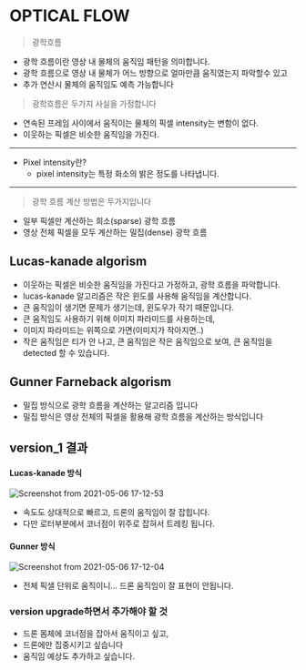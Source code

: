 # OPTICAL FLOW

> 광학흐름
- 광학 흐름이란 영상 내 물체의 움직임 패턴을 의미합니다.
- 광학 흐름으로 영상 내 물체가 어느 방향으로 얼마만큼 움직였는지 파악할수 있고 
- 추가 연산시 물체의 움직임도 예측 가능합니다

> 광학흐름은 두가지 사실을 가정합니다
- 연속된 프레임 사이에서 움직이는 물체의 픽셀 intensity는 변함이 없다.
- 이웃하는 픽셀은 비슷한 움직임을 가진다.

---
- Pixel intensity란?
    - pixel intensity는 특정 화소의 밝은 정도를 나타냅니다.
---

> 광학 흐름 계산 방법은 두가지입니다
- 일부 픽셀만 계산하는 희소(sparse) 광학 흐름
- 영상 전체 픽셀을 모두 계산하는 밀집(dense) 광학 흐름

## Lucas-kanade algorism
- 이웃하는 픽셀은 비슷한 움직임을 가진다고 가정하고, 광학 흐름을 파악합니다.
- lucas-kanade 알고리즘은 작은 윈도를 사용해 움직임을 계산합니다.
- 큰 움직임이 생기면 문제가 생기는데, 윈도우가 작기 때문입니다.
- 큰 움직임도 사용하기 위해 이미지 파라미드를 사용하는데,
- 이미지 파라미드는 위쪽으로 가면(이미지가 작아지면..)
- 작은 움직임은 티가 안 나고, 큰 움직임은 작은 움직임으로 보여, 큰 움직임을 detected 할 수 있습니다.


## Gunner Farneback algorism
- 밀집 방식으로 광학 흐름을 계산하는 알고리즘 입니다
- 밀집 방식은 영상 전체의 픽셀을 활용해 광학 흐름을 계산하는 방식입니다


## version_1 결과
#### Lucas-kanade 방식
![Screenshot from 2021-05-06 17-12-53](https://user-images.githubusercontent.com/72845895/117264614-5afc3800-ae8e-11eb-845a-e2c874a70329.png)
- 속도도 상대적으로 빠르고, 드론의 움직임이 잘 잡힙니다.
- 다만 로터부분에서 코너점이 위주로 잡혀서 트레킹 됩니다.

#### Gunner 방식
![Screenshot from 2021-05-06 17-12-04](https://user-images.githubusercontent.com/72845895/117264709-723b2580-ae8e-11eb-84db-6ecbc7ec47e1.png)
- 전체 픽샐 단위로 움직이니... 드론 움직임이 잘 표현이 안됩니다.

### version upgrade하면서 추가해야 할 것
- 드론 몸체에 코너점을 잡아서 움직이고 싶고,
- 드론에만 집중시키고 싶습니다
- 움직임 예상도 추가하고 싶습니다.